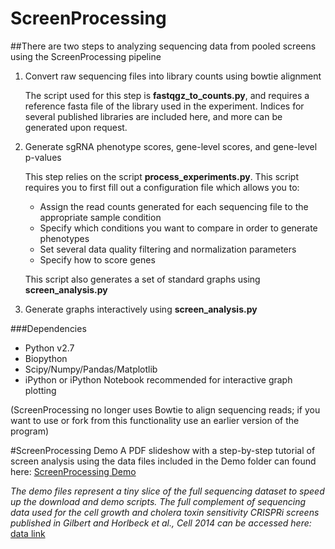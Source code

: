 
# ScreenProcessing

##There are two steps to analyzing sequencing data from pooled screens using the ScreenProcessing pipeline
1. Convert raw sequencing files into library counts using bowtie alignment

    The script used for this step is **fastqgz_to_counts.py**, and requires a reference fasta file of the library used in the
    experiment. Indices for several published libraries are included here, and more can be generated upon request.
    <p>
2. Generate sgRNA phenotype scores, gene-level scores, and gene-level p-values

    This step relies on the script **process_experiments.py**. This script requires you to first fill out a configuration file which allows you to:
    * Assign the read counts generated for each sequencing file to the appropriate sample condition
    * Specify which conditions you want to compare in order to generate phenotypes
    * Set several data quality filtering and normalization parameters
    * Specify how to score genes

    This script also generates a set of standard graphs using **screen_analysis.py**

3. Generate graphs interactively using **screen_analysis.py**

###Dependencies
* Python v2.7
* Biopython
* Scipy/Numpy/Pandas/Matplotlib
* iPython or iPython Notebook recommended for interactive graph plotting

(ScreenProcessing no longer uses Bowtie to align sequencing reads; if you want to use or fork from this functionality use an earlier version of the program)

#ScreenProcessing Demo
A PDF slideshow with a step-by-step tutorial of screen analysis using the data files included in the Demo folder can found here: [ScreenProcessing Demo](ScreenProcessing_tutorial.pdf)

*The demo files represent a tiny slice of the full sequencing dataset to speed up the download and demo scripts. The full complement of sequencing data used for the cell growth and cholera toxin sensitivity CRISPRi screens published in Gilbert and Horlbeck et al., Cell 2014 can be accessed here:* [data link](https://ucsf.box.com/s/gq1lsrrl1eaz9ur0j5zc6ww2ebfx24zn)
